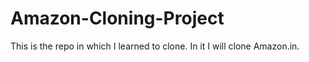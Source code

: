 # Amazon-Cloning-Project
This is the repo in which I learned to clone. In it I will clone Amazon.in.
